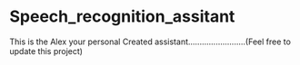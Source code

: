# Speech_recognition_assitant
This is the Alex your personal Created assistant.........................(Feel free to update this project)
